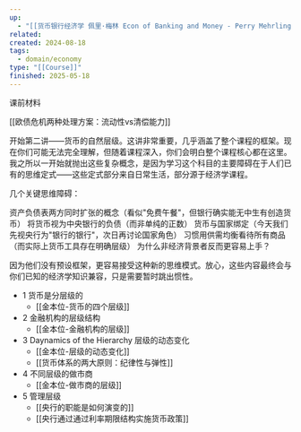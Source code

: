 ```yaml
---
up:
  - "[[货币银行经济学 佩里·梅林 Econ of Banking and Money - Perry Mehrling(course)]]"
related: 
created: 2024-08-18
tags:
  - domain/economy
type: "[[Course]]"
finished: 2025-05-18
---
```

课前材料

[[欧债危机两种处理方案：流动性vs清偿能力]]



开始第二讲——货币的自然层级。这讲非常重要，几乎涵盖了整个课程的框架。现在你们可能无法完全理解，但随着课程深入，你们会明白整个课程核心都在这里。我之所以一开始就抛出这些复杂概念，是因为学习这个科目的主要障碍在于人们已有的思维定式——这些定式部分来自日常生活，部分源于经济学课程。

几个关键思维障碍：

资产负债表两方同时扩张的概念（看似"免费午餐"，但银行确实能无中生有创造货币）
将货币视为中央银行的负债（而非单纯的正数）
货币与国家绑定（今天我们先视央行为"银行的银行"，次日再讨论国家角色）
习惯用供需均衡看待所有商品（而实际上货币工具存在明确层级）
为什么非经济背景者反而更容易上手？

因为他们没有预设框架，更容易接受这种新的思维模式。放心，这些内容最终会与你们已知的经济学知识兼容，只是需要暂时跳出惯性。


- 1 货币是分层级的
	- [[金本位-货币的四个层级]]
- 2 金融机构的层级结构
	- [[金本位-金融机构的层级]]
- 3 Daynamics of the Hierarchy 层级的动态变化
	- [[金本位-层级的动态变化]]
	- [[货币体系的两大原则：纪律性与弹性]]
-  4 不同层级的做市商
	- [[金本位-做市商的层级]]
- 5 管理层级 
	- [[央行的职能是如何演变的]]
	- [[央行通过通过利率期限结构实施货币政策]]